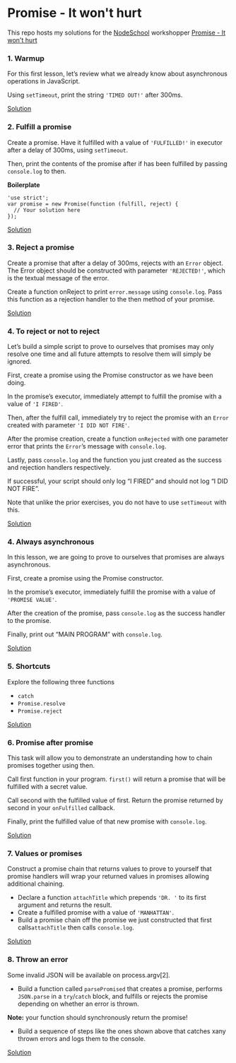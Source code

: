 # Promise - It won't hurt

This repo hosts my solutions for the [NodeSchool](https://nodeschool.io) workshopper [Promise - It won't hurt](https://github.com/stevekane/promise-it-wont-hurt)

### 1. Warmup
  For this first lesson, let’s review what we already know about asynchronous
  operations in JavaScript.

  Using `setTimeout`, print the string `'TIMED OUT!'` after 300ms.

  [Solution](warmup.js)

### 2. Fulfill a promise
  Create a promise. Have it fulfilled with a value of `'FULFILLED!'` in executor after a delay of 300ms, using `setTimeout`.

  Then, print the contents of the promise after if has been fulfilled by passing `console.log` to then.

  **Boilerplate**

    'use strict';
    var promise = new Promise(function (fulfill, reject) {
      // Your solution here
    });

  [Solution](setTimeoutPromise.js)

### 3. Reject a promise

  Create a promise that after a delay of 300ms, rejects with an `Error` object.
  The Error object should be constructed with parameter `'REJECTED!'`, which is the textual message of the error.

  Create a function onReject to print `error.message` using `console.log`. Pass this function as a rejection handler to the then method of your promise.

  [Solution](rejectPromise.js)

### 4. To reject or not to reject

  Let’s build a simple script to prove to ourselves that promises may only resolve one time and all future attempts to resolve them will simply be ignored.

  First, create a promise using the Promise constructor as we have been doing.

  In the promise’s executor, immediately attempt to fulfill the promise with a value of `'I FIRED'`.

  Then, after the fulfill call, immediately try to reject the promise with an `Error` created with parameter `'I DID NOT FIRE'`.

  After the promise creation, create a function `onRejected` with one parameter error that prints the `Error`’s message with `console.log`.

  Lastly, pass `console.log` and the function you just created as the success and rejection handlers respectively.

  If successful, your script should only log “I FIRED” and should not log “I DID NOT FIRE”.

  Note that unlike the prior exercises, you do not have to use `setTimeout` with this.

  [Solution](rejectOrNot.js)

### 4. Always asynchronous

  In this lesson, we are going to prove to ourselves that promises are always asynchronous.

  First, create a promise using the Promise constructor.

  In the promise’s executor, immediately fulfill the promise with a value of `'PROMISE VALUE'`.

  After the creation of the promise, pass `console.log` as the success handler to the promise.

  Finally, print out “MAIN PROGRAM” with `console.log`.

  [Solution](alwaysAsync.js)

### 5. Shortcuts

  Explore the following three functions
 
  - `catch`
  - `Promise.resolve`
  - `Promise.reject`

  [Solution](shortcuts.js)

### 6. Promise after promise

  This task will allow you to demonstrate an understanding how to chain promises together using then.

  Call first function in your program. `first()` will return a promise that will be fulfilled with a secret value.

  Call second with the fulfilled value of first. Return the promise returned by second in your `onFulfilled` callback.

  Finally, print the fulfilled value of that new promise with `console.log`.

  [Solution](chainingPromises.js)

### 7. Values or promises

  Construct a promise chain that returns values to prove to yourself that promise handlers will wrap your returned values in promises allowing additional chaining.

  * Declare a function `attachTitle` which prepends `'DR. '` to its first argument and returns the result.
  * Create a fulfilled promise with a value of `'MANHATTAN'`.
  * Build a promise chain off the promise we just constructed that first calls`attachTitle` then calls `console.log`.

  [Solution](valuesOrPromises.js)

### 8. Throw an error

  Some invalid JSON will be available on process.argv[2].

  * Build a function called `parsePromised` that creates a promise, performs `JSON.parse` in a `try`/`catch` block, and fulfills or rejects the promise depending on whether an error is thrown.

  **Note:** your function should synchronously return the promise!
  * Build a sequence of steps like the ones shown above that catches xany thrown errors and logs them to the console.

  [Solution](catchInPromises.js)

